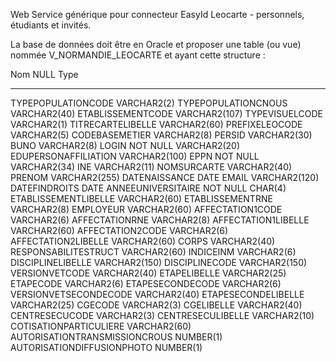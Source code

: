 Web Service générique pour connecteur EasyId Leocarte - personnels, étudiants et invités.

La base de données doit être en Oracle et proposer une table (ou vue) nommée V_NORMANDIE_LEOCARTE et ayant cette structure : 

Nom                           NULL     Type
----------------------------- -------- -------------
TYPEPOPULATIONCODE                     VARCHAR2(2)
TYPEPOPULATIONCNOUS                    VARCHAR2(40)
ETABLISSEMENTCODE                      VARCHAR2(107)
TYPEVISUELCODE                         VARCHAR2(1)
TITRECARTELIBELLE                      VARCHAR2(60)
PREFIXELEOCODE                         VARCHAR2(5)
CODEBASEMETIER                         VARCHAR2(8)
PERSID                                 VARCHAR2(30)
BUNO                                   VARCHAR2(8)
LOGIN                         NOT NULL VARCHAR2(20)
EDUPERSONAFFILIATION                   VARCHAR2(100)
EPPN                          NOT NULL VARCHAR2(34)
INE                                    VARCHAR2(11)
NOMSURCARTE                            VARCHAR2(40)
PRENOM                                 VARCHAR2(255)
DATENAISSANCE                          DATE
EMAIL                                  VARCHAR2(120)
DATEFINDROITS                          DATE
ANNEEUNIVERSITAIRE            NOT NULL CHAR(4)
ETABLISSEMENTLIBELLE                   VARCHAR2(60)
ETABLISSEMENTRNE                       VARCHAR2(8)
EMPLOYEUR                              VARCHAR2(60)
AFFECTATION1CODE                       VARCHAR2(6)
AFFECTATIONRNE                         VARCHAR2(8)
AFFECTATION1LIBELLE                    VARCHAR2(60)
AFFECTATION2CODE                       VARCHAR2(6)
AFFECTATION2LIBELLE                    VARCHAR2(60)
CORPS                                  VARCHAR2(40)
RESPONSABILITESTRUCT                   VARCHAR2(60)
INDICEINM                              VARCHAR2(6)
DISCIPLINELIBELLE                      VARCHAR2(150)
DISCIPLINECODE                         VARCHAR2(150)
VERSIONVETCODE                         VARCHAR2(40)
ETAPELIBELLE                           VARCHAR2(25)
ETAPECODE                              VARCHAR2(6)
ETAPESECONDECODE                       VARCHAR2(6)
VERSIONVETSECONDECODE                  VARCHAR2(40)
ETAPESECONDELIBELLE                    VARCHAR2(25)
CGECODE                                VARCHAR2(3)
CGELIBELLE                             VARCHAR2(40)
CENTRESECUCODE                         VARCHAR2(3)
CENTRESECULIBELLE                      VARCHAR2(10)
COTISATIONPARTICULIERE                 VARCHAR2(60)
AUTORISATIONTRANSMISSIONCROUS          NUMBER(1)
AUTORISATIONDIFFUSIONPHOTO             NUMBER(1)
